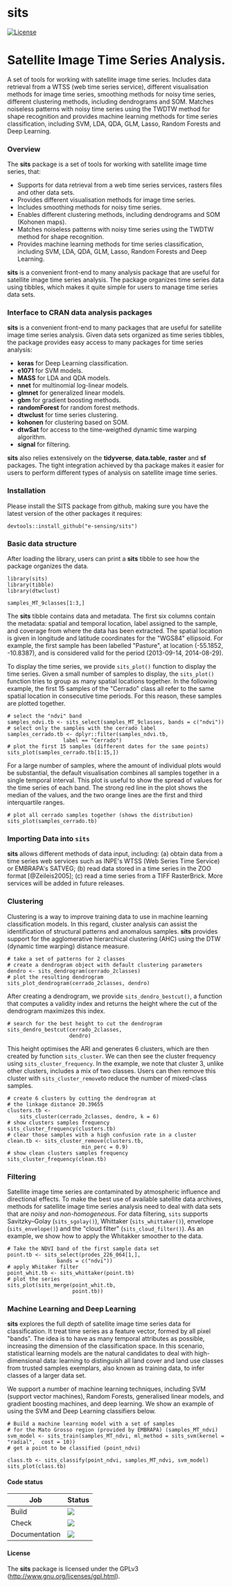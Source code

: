 sits
======

[![License](http://img.shields.io/badge/license-GPL%20%28%3E=%202%29-brightgreen.svg?style=flat)](http://www.gnu.org/licenses/gpl-2.0.html) 

# Satellite Image Time Series Analysis.
A set of tools for working with satellite image time series. Includes data retrieval from a WTSS (web time series service), different visualisation methods for image time series, smoothing methods for noisy time series, different clustering methods, including dendrograms and SOM. Matches noiseless patterns with noisy time series using the TWDTW method for shape recognition and provides machine learning methods for time series classification, including SVM, LDA, QDA, GLM, Lasso, Random Forests and Deep Learning.

### Overview

The **sits** package is a set of tools for working with satellite image time series, that:

- Supports for data retrieval from a web time series services, rasters files and other data sets.
- Provides different visualisation methods for image time series.
- Includes smoothing methods for noisy time series.
- Enables different clustering methods, including dendrograms and SOM (Kohonen maps).
- Matches noiseless patterns with noisy time series using the TWDTW method for shape recognition.
- Provides machine learning methods for time series classification, including SVM, LDA, QDA, GLM, Lasso, Random Forests and Deep Learning.

**sits** is a convenient front-end to many analysis package that are useful for satellite image time series analysis. The package organizes time series data using tibbles, which makes it quite simple for users to manage time series data sets. 

### Interface to CRAN data analysis packages

**sits** is a convenient front-end to many packages that are useful for satellite image time series analysis. Given data sets organized as time series tibbles, the package provides easy access to many packages for time series analysis:

- **keras** for Deep Learning classification.
- **e1071** for SVM models.
- **MASS** for LDA and QDA models.
- **nnet** for multinomial log-linear models.
- **glmnet** for generalized linear models.
- **gbm** for gradient boosting methods.
- **randomForest** for random forest methods.
- **dtwclust** for time series clustering.
- **kohonen** for clustering based on SOM.
- **dtwSat** for access to the time-weigthed dynamic time warping algorithm.
- **signal** for filtering.
    
**sits** also relies extensively on the **tidyverse**, **data.table**, **raster** and **sf** packages. The tight integration achieved by tha package makes it easier for users to perform different types of analysis on satellite image time series.   

### Installation

Please install the SITS package from github, making sure you have the latest version of the other packages it requires:

```{r, eval = FALSE}
devtools::install_github("e-sensing/sits")
```

### Basic data structure

After loading the library, users can print a **sits** tibble to see how the package organizes the data.

```{r, include = FALSE}
library(sits)
library(tibble)
library(dtwclust)
```

```{r}
samples_MT_9classes[1:3,]
```

The **sits** tibble contains data and metadata. The first six columns contain the metadata: spatial and temporal location, label assigned to the sample, and coverage from where the data has been extracted. The spatial location is given in longitude and latitude coordinates for the "WGS84" ellipsoid. For example, the first sample has been labelled "Pasture", at location (-55.1852, -10.8387), and is considered valid for the period (2013-09-14, 2014-08-29).

To display the time series, we provide `sits_plot()` function to display the time series. Given a small number of samples to display, the `sits_plot()` function tries to group as many spatial locations together. In the following example, the first 15 samples of the "Cerrado" class all refer to the same spatial location in consecutive time periods. For this reason, these samples are plotted together. 

```{r cerrado-15, fig.align="center", fig.height=3.1, fig.width=5}
# select the "ndvi" band
samples_ndvi.tb <- sits_select(samples_MT_9classes, bands = c("ndvi"))
# select only the samples with the cerrado label
samples_cerrado.tb <- dplyr::filter(samples_ndvi.tb, 
                  label == "Cerrado")
# plot the first 15 samples (different dates for the same points)
sits_plot(samples_cerrado.tb[1:15,])
```

For a large number of samples, where the amount of individual plots would be substantial, the default visualisation combines all samples together in a single temporal interval. This plot is useful to show the spread of values for the time series of each band. The strong red line in the plot shows the median of the values, and the two orange lines are the first and third interquartile ranges. 

```{r cerrado-all, fig.align="center", fig.height=3.1, fig.width=5}
# plot all cerrado samples together (shows the distribution)
sits_plot(samples_cerrado.tb)
```

### Importing Data into `sits`

**sits** allows different methods of data input, including: (a) obtain data from a time series web services such as INPE's WTSS (Web Series Time Service) or EMBRAPA's SATVEG; (b) read data stored in a time series in the ZOO format [@Zeileis2005]; (c) read a time series from a TIFF RasterBrick. More services will be added in future releases.

### Clustering

Clustering is a way to improve training data to use in machine learning classification models. In this regard, cluster analysis can assist the identification of structural patterns and anomalous samples. **sits** provides support for the agglomerative hierarchical clustering (AHC) using the DTW (dynamic time warping) distance measure. 

```{r dendrogram, cache=TRUE, fig.align="center", fig.height=4.1, fig.width=5}
# take a set of patterns for 2 classes
# create a dendrogram object with default clustering parameters
dendro <- sits_dendrogram(cerrado_2classes)
# plot the resulting dendrogram
sits_plot_dendrogram(cerrado_2classes, dendro)
```
After creating a dendrogram, we provide `sits_dendro_bestcut()`, a function that computes a validity index and returns the height where the cut of the dendrogram maximizes this index.

```{r}
# search for the best height to cut the dendrogram
sits_dendro_bestcut(cerrado_2classes, 
                    dendro)
```
This height optimises the ARI and generates $6$ clusters, which are then created by function `sits_cluster`. We can then see the cluster frequency using `sits_cluster_frequency`. In the example, we note that cluster $3$, unlike other clusters, includes a mix of two classes. Users can then remove this cluster with `sits_cluster_remove`to reduce the number of mixed-class samples.
```{r}
# create 6 clusters by cutting the dendrogram at 
# the linkage distance 20.39655
clusters.tb <- 
    sits_cluster(cerrado_2classes, dendro, k = 6)
# show clusters samples frequency
sits_cluster_frequency(clusters.tb)
# clear those samples with a high confusion rate in a cluster 
clean.tb <- sits_cluster_remove(clusters.tb, 
                        min_perc = 0.9)
# show clean clusters samples frequency
sits_cluster_frequency(clean.tb)
```

### Filtering

Satellite image time series are contaminated by atmospheric influence and directional effects. To make the best use of available satellite data archives, methods for satellite image time series analysis need to deal with data sets that are *noisy* and *non-homogeneous*. For data filtering, `sits` supports Savitzky–Golay (`sits_sgolay()`), Whittaker (`sits_whittaker()`), envelope (`sits_envelope()`) and the "cloud filter" (`sits_cloud_filter()`). As an example, we show how to apply the Whitakker smoother to the data.

```{r, fig.align="center", fig.height=3.1, fig.width=5}
# Take the NDVI band of the first sample data set
point.tb <- sits_select(prodes_226_064[1,], 
                bands = c("ndvi"))
# apply Whitaker filter
point_whit.tb <- sits_whittaker(point.tb)
# plot the series
sits_plot(sits_merge(point_whit.tb, 
                     point.tb))
```

### Machine Learning and Deep Learning

**sits** explores the full depth of satellite image time series data for classification. It treat time series as a feature vector, formed by all pixel "bands". The idea is to have as many temporal attributes as possible, increasing the dimension of the classification space. In this scenario, statistical learning models are the natural candidates to deal with high-dimensional data: learning to distinguish all land cover and land use classes from trusted samples exemplars, also known as training data, to infer classes of a larger data set. 

We support a number of machine learning techniques, including SVM (support vector machines), Random Forests, generalised linear models, and gradient boosting machines, and deep learning. We show an example of using the SVM and Deep Learning classifiers below.

```{r}
# Build a machine learning model with a set of samples 
# for the Mato Grosso region (provided by EMBRAPA) (samples_MT_ndvi)
svm_model <- sits_train(samples_MT_ndvi, ml_method = sits_svm(kernel = "radial",  cost = 10))
# get a point to be classified (point_ndvi)

class.tb <- sits_classify(point_ndvi, samples_MT_ndvi, svm_model)
sits_plot(class.tb)
```

#### Code status

|Job|Status|
|---|---|
|Build | [<img src="http://www.dpi.inpe.br/jenkins/buildStatus/icon?job=sits-ci-build-ubuntu-16.04">](http://www.dpi.inpe.br/jenkins/job/sits-ci-build-ubuntu-16.04/lastBuild/consoleFull)|
|Check |[<img src="http://www.dpi.inpe.br/jenkins/buildStatus/icon?job=sits-ci-check-ubuntu-16.04">](http://www.dpi.inpe.br/jenkins/job/sits-ci-check-ubuntu-16.04/lastBuild/consoleFull)|
|Documentation |[<img src="http://www.dpi.inpe.br/jenkins/buildStatus/icon?job=sits-ci-documentation-ubuntu-16.04">](http://www.dpi.inpe.br/jenkins/job/sits-ci-documentation-ubuntu-16.04/lastBuild/consoleFull)|

#### License

The **sits** package is licensed under the GPLv3 (<http://www.gnu.org/licenses/gpl.html>).
